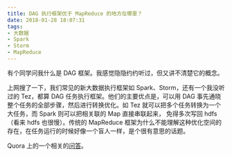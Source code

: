 ```yaml
---
title: DAG 执行框架优于 MapReduce 的地方在哪里？
date: 2018-01-28 18:07:31
tags:
- 大数据
- Spark
- Storm
- MapReduce
---
```

有个同学问我什么是 DAG 框架。我感觉隐隐约约听过，但又讲不清楚它的概念。

上网搜了一下，我们常见的新大数据执行框架如 Spark、Storm，还有一个我没听过的 Tez，都算 DAG 任务执行框架。他们的主要优点是，可以用 DAG 事先通晓整个任务的全部步骤，然后进行转换优化。如 Tez 就可以把多个任务转换为一个大任务，而 Spark 则可以把相关联的 Map 直接串联起来， 免得多次写回 hdfs（看来 hdfs 也很慢）。传统的 MapReduce 框架为什么不能理解这种优化空间的存在，在任务运行的时候好像一个盲人一样，是个很有意思的话题。

Quora 上的一个相关的[问答][1]。


  [1]: https://www.quora.com/What-are-the-advantages-of-DAG-directed-acyclic-graph-execution-of-big-data-algorithms-over-MapReduce-I-know-that-Apache-Spark-Storm-and-Tez-use-the-DAG-execution-model-over-MapReduce-Why-Are-there-any-disadvantages